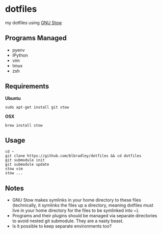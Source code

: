 dotfiles
========

my dotfiles using [GNU Stow](http://www.gnu.org/software/stow/)


Programs Managed
----------------

* pyenv
* IPython
* vim
* tmux
* zsh


Requirements
------------

**Ubuntu**

	sudo apt-get install git stow

**OSX**

	brew install stow


Usage
-----
	cd ~
	git clone https://github.com/blbradley/dotfiles && cd dotfiles
	git submodule init
	git submodule update
	stow vim
	stow ...


Notes
-----

* GNU Stow makes symlinks in your home directory to these files (technically, it symlinks the files up a directory, meaning dotfiles must live in your home directory for the files to be symlinked into ~).
* Programs and their plugins should be managed via separate directories to avoid nested git submodule. They are a nasty beast.
* Is it possible to keep separate environments too?
